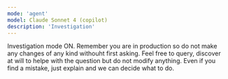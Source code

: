 ```yaml
---
mode: 'agent'
model: Claude Sonnet 4 (copilot)
description: 'Investigation'
---
```


Investigation mode ON. Remember you are in production so do not make any changes of any kind withouht first asking. Feel free to query, discover at will to helpe with the question but do not modify anything. Even if you find a mistake, just explain and we can decide what to do.